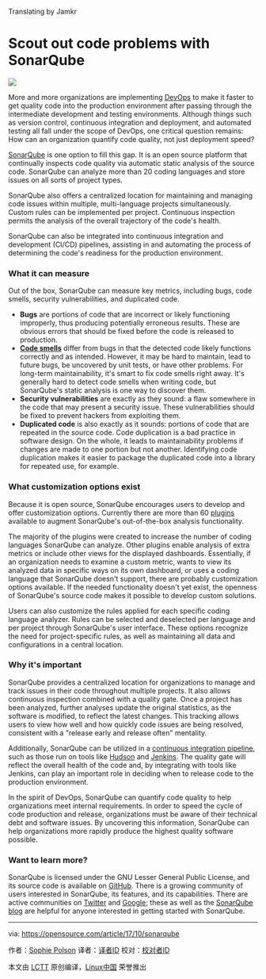 Translating by Jamkr

Scout out code problems with SonarQube
======
![](https://opensource.com/sites/default/files/styles/image-full-size/public/lead-images/open%20source_collaboration_0.png?itok=YEl_GXbv)

More and more organizations are implementing [DevOps][1] to make it faster to get quality code into the production environment after passing through the intermediate development and testing environments. Although things such as version control, continuous integration and deployment, and automated testing all fall under the scope of DevOps, one critical question remains: How can an organization quantify code quality, not just deployment speed?

[SonarQube][2] is one option to fill this gap. It is an open source platform that continually inspects code quality via automatic static analysis of the source code. SonarQube can analyze more than 20 coding languages and store issues on all sorts of project types.

SonarQube also offers a centralized location for maintaining and managing code issues within multiple, multi-language projects simultaneously. Custom rules can be implemented per project. Continuous inspection permits the analysis of the overall trajectory of the code's health.

SonarQube can also be integrated into continuous integration and development (CI/CD) pipelines, assisting in and automating the process of determining the code's readiness for the production environment.

### What it can measure

Out of the box, SonarQube can measure key metrics, including bugs, code smells, security vulnerabilities, and duplicated code.

  * **Bugs** are portions of code that are incorrect or likely functioning improperly, thus producing potentially erroneous results. These are obvious errors that should be fixed before the code is released to production.
  * **[Code smells][3]** differ from bugs in that the detected code likely functions correctly and as intended. However, it may be hard to maintain, lead to future bugs, be uncovered by unit tests, or have other problems. For long-term maintainability, it's smart to fix code smells right away. It's generally hard to detect code smells when writing code, but SonarQube's static analysis is one way to discover them.
  * **Security vulnerabilities** are exactly as they sound: a flaw somewhere in the code that may present a security issue. These vulnerabilities should be fixed to prevent hackers from exploiting them.
  * **Duplicated code** is also exactly as it sounds: portions of code that are repeated in the source code. Code duplication is a bad practice in software design. On the whole, it leads to maintainability problems if changes are made to one portion but not another. Identifying code duplication makes it easier to package the duplicated code into a library for repeated use, for example.



### What customization options exist

Because it is open source, SonarQube encourages users to develop and offer customization options. Currently there are more than 60 [plugins][4] available to augment SonarQube's out-of-the-box analysis functionality.

The majority of the plugins were created to increase the number of coding languages SonarQube can analyze. Other plugins enable analysis of extra metrics or include other views for the displayed dashboards. Essentially, if an organization needs to examine a custom metric, wants to view its analyzed data in specific ways on its own dashboard, or uses a coding language that SonarQube doesn't support, there are probably customization options available. If the needed functionality doesn't yet exist, the openness of SonarQube's source code makes it possible to develop custom solutions.

Users can also customize the rules applied for each specific coding language analyzer. Rules can be selected and deselected per language and per project through SonarQube's user interface. These options recognize the need for project-specific rules, as well as maintaining all data and configurations in a central location.

### Why it's important

SonarQube provides a centralized location for organizations to manage and track issues in their code throughout multiple projects. It also allows continuous inspection combined with a quality gate. Once a project has been analyzed, further analyses update the original statistics, as the software is modified, to reflect the latest changes. This tracking allows users to view how well and how quickly code issues are being resolved, consistent with a "release early and release often" mentality.

Additionally, SonarQube can be utilized in a [continuous integration pipeline][5], such as those run on tools like [Hudson][6] and [Jenkins][7]. The quality gate will reflect the overall health of the code and, by integrating with tools like Jenkins, can play an important role in deciding when to release code to the production environment.

In the spirit of DevOps, SonarQube can quantify code quality to help organizations meet internal requirements. In order to speed the cycle of code production and release, organizations must be aware of their technical debt and software issues. By uncovering this information, SonarQube can help organizations more rapidly produce the highest quality software possible.

### Want to learn more?

SonarQube is licensed under the GNU Lesser General Public License, and its source code is available on [GitHub][8]. There is a growing community of users interested in SonarQube, its features, and its capabilities. There are active communities on [Twitter][9] and [Google][10]; these as well as the [SonarQube blog][11] are helpful for anyone interested in getting started with SonarQube.

--------------------------------------------------------------------------------

via: https://opensource.com/article/17/10/sonarqube

作者：[Sophie Polson][a]
译者：[译者ID](https://github.com/译者ID)
校对：[校对者ID](https://github.com/校对者ID)

本文由 [LCTT](https://github.com/LCTT/TranslateProject) 原创编译，[Linux中国](https://linux.cn/) 荣誉推出

[a]:https://opensource.com/users/sophiepolson
[1]:https://en.wikipedia.org/wiki/DevOps
[2]:https://www.sonarqube.org/
[3]:https://en.wikipedia.org/wiki/Code_smell
[4]:https://docs.sonarqube.org/display/PLUG/Plugin+Library
[5]:https://jenkins.io/blog/2017/04/18/continuousdelivery-devops-sonarqube/
[6]:https://en.wikipedia.org/wiki/Hudson_(software)
[7]:https://en.wikipedia.org/wiki/Jenkins_(software)
[8]:https://github.com/SonarSource/sonarqube
[9]:https://twitter.com/SonarQube
[10]:https://groups.google.com/forum/#!forum/sonarqube
[11]:https://blog.sonarsource.com/
